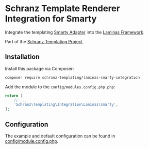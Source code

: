 # Schranz Template Renderer Integration for Smarty

Integrate the templating [Smarty Adapter](https://github.com/schranz-templating/smarty-adapter)
into the [Laminas Framework](https://getlaminas.org/).

Part of the [Schranz Templating Project](https://github.com/schranz-templating/templating).

## Installation

Install this package via Composer:

```bash
composer require schranz-templating/laminas-smarty-integration
```

Add the module to the `config/modules.config.php.php`:

```php
return [
    // ...
    'Schranz\Templating\Integration\Laminas\Smarty',
];
```

## Configuration

The example and default configuration can be found in [config/module.config.php](config/module.config.php).
